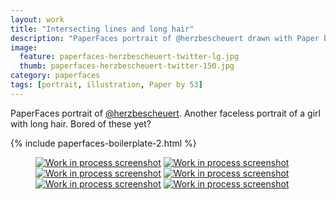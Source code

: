 ```yaml
---
layout: work
title: "Intersecting lines and long hair"
description: "PaperFaces portrait of @herzbescheuert drawn with Paper by 53 on an iPad."
image: 
  feature: paperfaces-herzbescheuert-twitter-lg.jpg
  thumb: paperfaces-herzbescheuert-twitter-150.jpg
category: paperfaces
tags: [portrait, illustration, Paper by 53]
---
```


PaperFaces portrait of [@herzbescheuert](http://twitter.com/herzbescheuert). Another faceless portrait of a girl with long hair. Bored of these yet?

{% include paperfaces-boilerplate-2.html %}

<figure class="half">
	<a href="{{ site.url }}/images/paperfaces-herzbescheuert-process-1-lg.jpg"><img src="{{ site.url }}/images/paperfaces-herzbescheuert-process-1-600.jpg" alt="Work in process screenshot"></a>
	<a href="{{ site.url }}/images/paperfaces-herzbescheuert-process-2-lg.jpg"><img src="{{ site.url }}/images/paperfaces-herzbescheuert-process-2-600.jpg" alt="Work in process screenshot"></a>
	<a href="{{ site.url }}/images/paperfaces-herzbescheuert-process-3-lg.jpg"><img src="{{ site.url }}/images/paperfaces-herzbescheuert-process-3-600.jpg" alt="Work in process screenshot"></a>
	<a href="{{ site.url }}/images/paperfaces-herzbescheuert-process-4-lg.jpg"><img src="{{ site.url }}/images/paperfaces-herzbescheuert-process-4-600.jpg" alt="Work in process screenshot"></a>
	<a href="{{ site.url }}/images/paperfaces-herzbescheuert-process-5-lg.jpg"><img src="{{ site.url }}/images/paperfaces-herzbescheuert-process-5-600.jpg" alt="Work in process screenshot"></a>
	<a href="{{ site.url }}/images/paperfaces-herzbescheuert-process-6-lg.jpg"><img src="{{ site.url }}/images/paperfaces-herzbescheuert-process-6-600.jpg" alt="Work in process screenshot"></a>
</figure>